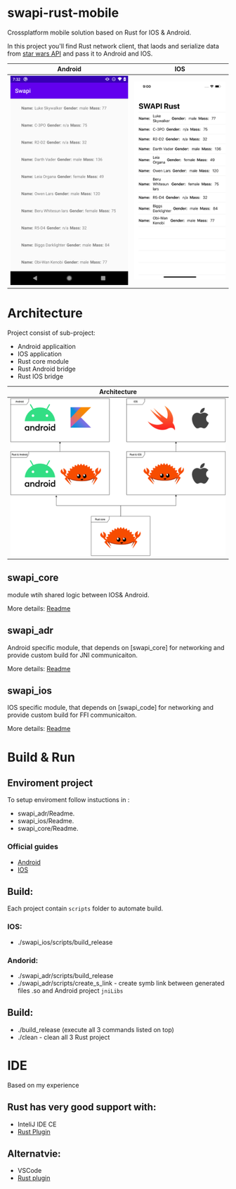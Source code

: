 # swapi-rust-mobile
Crossplatform mobile solution based on Rust for IOS &amp; Android.

In this project you'll find Rust network client, that laods and serialize data from 
[star wars API](https://swapi.dev/people) and pass it to Android and IOS.

Android                    |  IOS
:-------------------------:|:-------------------------:
![](/content/swapi_adr.png)  |  ![](/content/swapi_ios.png)

# Architecture

Project consist of sub-project:
* Android applicaition
* IOS application
* Rust core module
* Rust Android bridge
* Rust IOS bridge

Architecture               |
:-------------------------:|
<img src="/content/bridge_arch.png" width="500">|

## swapi_core
 module wtih shared logic between IOS& Android.
 
More details: [Readme](/swapi_core/Readme.md)

## swapi_adr
Android specific module, that depends on [swapi_core] for networking and provide custom build for JNI communicaiton.

More details: [Readme](/swapi_adr/Readme.md)

## swapi_ios
IOS specific module, that depends on [swapi_code] for networking and provide custom build for FFI communicaiton.

More details: [Readme](/swapi_ios/Readme.md)

# Build & Run

## Enviroment project
To setup enviroment follow instuctions in :
* swapi_adr/Readme.
* swapi_ios/Readme.
* swapi_core/Readme.

### Official guides

* [Android](https://mozilla.github.io/firefox-browser-architecture/experiments/2017-09-21-rust-on-android.html)
* [IOS](https://mozilla.github.io/firefox-browser-architecture/experiments/2017-09-06-rust-on-ios.html)

## Build:

Each project contain `scripts` folder to automate build.

### IOS:
* ./swapi_ios/scripts/build_release

### Andorid:
* ./swapi_adr/scripts/build_release
* ./swapi_adr/scripts/create_s_link - create symb link between generated files .so and Android project `jniLibs`

## Build:
* ./build_release (execute all 3 commands listed on top)
* ./clean - clean all 3 Rust project

# IDE

Based on my experience

## Rust has very good support with:
* InteliJ IDE CE 
* [Rust Plugin](https://intellij-rust.github.io/)

## Alternatvie:
* VSCode 
* [Rust plugin](https://marketplace.visualstudio.com/items?itemName=rust-lang.rust)